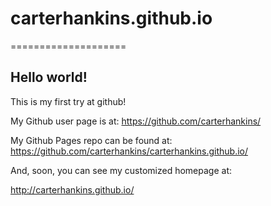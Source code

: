 # carterhankins.github.io
====================

## Hello world!

This is my first try at github!

My Github user page is at:
https://github.com/carterhankins/

My Github Pages repo can be found at:  
https://github.com/carterhankins/carterhankins.github.io/

And, soon, you can see my customized homepage at:

http://carterhankins.github.io/
